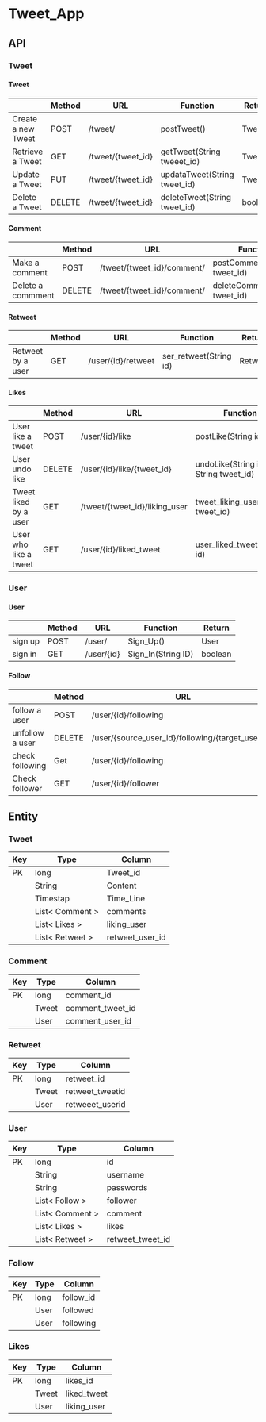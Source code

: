 # Tweet_App

## API

### Tweet

#### Tweet

|    |  Method   | URL               | Function                     | Return |
|----|  ----     |-------------------|------------------------------| ----|
|  Create a new Tweet  | POST     | /tweet/           | postTweet()                  | Tweet|
|  Retrieve a Tweet       |  GET     | /tweet/{tweet_id} | getTweet(String tweeet_id)   | Tweet|
|  Update a Tweet      |  PUT     | /tweet/{tweet_id} | updataTweet(String tweet_id) | Tweet|
|  Delete a Tweet      |  DELETE  | /tweet/{tweet_id} | deleteTweet(String tweet_id) | boolean|

#### Comment

|    |  Method   | URL | Function                           | Return |
|----|  ----     |----|------------------------------------|--------|
|  Make a comment      |  POST     | /tweet/{tweet_id}/comment/ | postComment(String tweet_id)| Comment |
|  Delete a commment   |  DELETE   | /tweet/{tweet_id}/comment/ | deleteComment(String tweet_id)     | boolean |

#### Retweet

|    |  Method   | URL | Function | Return |
|----|  ----     |----| ----  |----  |
|  Retweet by a user      |  GET     | /user/{id}/retweet | ser_retweet(String id)| Retweet|

#### Likes

|    |  Method   | URL |Function | Return        |
|----|  ----     |----| ----  |---------------|
|  User like a tweet  |  POST     | /user/{id}/like              | postLike(String id)| boolean       |
|  User undo like  |  DELETE     | /user/{id}/like/{tweet_id}   |undoLike(String id, String tweet_id)| boolean       |
|  Tweet liked by a user   |  GET     | /tweet/{tweet_id}/liking_user | tweet_liking_user(String tweet_id)| LinkedList< User > |
|  User who like a tweet   |  GET     | /user/{id}/liked_tweet       |user_liked_tweet(String id)| LinkedList < User > |

### User

#### User

|    |  Method   | URL | Function| Return |
|----|  ----     |----|----|----  |
|  sign up  |  POST     | /user/   | Sign_Up() | User|
|  sign in       |  GET      | /user/{id} | Sign_In(String ID) | boolean|

#### Follow

|    |  Method   | URL | Function| Return             |
|----|  ----     |----|----|--------------------|
|  follow a user  |  POST     | /user/{id}/following |follow_user(String id)| boolean            |
|  unfollow a user|  DELETE   | /user/{source_user_id}/following/{target_user_id} | unfollow_user(String id, String target_id)| boolean            |
| check following | Get | /user/{id}/following |check_following(String id)| LinkedList< User > |
| Check follower | GET |/user/{id}/follower|check_follower(String id) | LinkedList< User > |

## Entity

### Tweet

| Key | Type     | Column          |
|-----|----------|-----------------|
| PK  | long     | Tweet_id        |
|     | String   | Content         |
|     | Timestap | Time_Line       |
|     | List< Comment >  | comments        |
|     | List< Likes >    | liking_user     |
|     | List< Retweet >  | retweet_user_id |

### Comment

| Key | Type  | Column     |
|-----|-------|------------|
| PK  | long  | comment_id |
|     | Tweet | comment_tweet_id  |
|     | User  | comment_user_id   |

### Retweet

| Key | Type  | Column          |
|-----|-------|-----------------|
| PK  | long  | retweet_id      |
|     | Tweet | retweet_tweetid |
|     | User  | retweeet_userid |

### User

| Key | Type            | Column           |
|-----|-----------------|------------------|
| PK  | long            | id               |
|     | String          | username         |
|     | String          | passwords        |
|     | List< Follow >  | follower         |
|     | List< Comment >  | comment          |
|     | List< Likes >   | likes            |
|     | List< Retweet > | retweet_tweet_id |

### Follow

| Key | Type            | Column    |
|-----|-----------------|-----------|
| PK  | long            | follow_id |
|     | User            | followed  |
|     | User            | following |

### Likes

| Key | Type  | Column      |
|-----|-------|-------------|
| PK  | long  | likes_id    |
|     | Tweet | liked_tweet |
|     | User  | liking_user |
